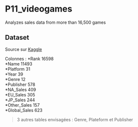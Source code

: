 # P11_videogames
Analyzes sales data from more than 16,500 games


## Dataset
Source sur [Kaggle](https://www.kaggle.com/gregorut/videogamesales)

Colonnes :
*Rank     16598<br>
*Name     11493<br>
*Platform 31<br>
*Year     39<br>
*Genre    12<br>
*Publisher 578<br>
*NA_Sales 409<br>
*EU_Sales 305<br>
*JP_Sales 244<br>
*Other_Sales 157<br>
*Global_Sales 623<br>

> 3 autres tables envisagées : Genre, Plateform et Publisher

